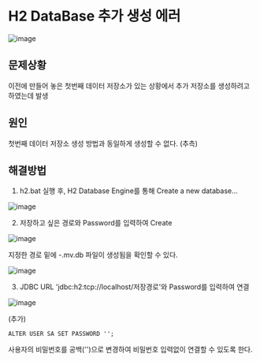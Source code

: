 # H2 DataBase 추가 생성 에러

![image](https://github.com/GYUNGAEEEE/Troubleshooting/assets/158580466/987ec22f-70ac-4123-bed5-27096f2e8a00)

## 문제상황
이전에 만들어 놓은 첫번째 데이터 저장소가 있는 상황에서 추가 저장소를 생성하려고 하였는데 발생

## 원인
첫번째 데이터 저장소 생성 방법과 동일하게 생성할 수 없다. (추측)

## 해결방법
1. h2.bat 실행 후, H2 Database Engine를 통해 Create a new database...

![image](https://github.com/GYUNGAEEEE/Troubleshooting/assets/158580466/f0c288be-6809-42ef-866c-bb594c0bc4dc)

2. 저장하고 싶은 경로와 Password를 입력하여 Create

![image](https://github.com/GYUNGAEEEE/Troubleshooting/assets/158580466/f2d2b892-77b9-4a95-a059-0420f5193367)

지정한 경로 밑에 -.mv.db 파일이 생성됨을 확인할 수 있다.

![image](https://github.com/GYUNGAEEEE/Troubleshooting/assets/158580466/0e5f6be9-c899-42f4-bca5-18b405c4035f)

3. JDBC URL 'jdbc:h2:tcp://localhost/저장경로'와 Password를 입력하여 연결

![image](https://github.com/GYUNGAEEEE/Troubleshooting/assets/158580466/2c105b51-e0d1-42ba-8c0e-abab228f8458)

(추가) 
```
ALTER USER SA SET PASSWORD '';
```
사용자의 비밀번호를 공백('')으로 변경하여 비밀번호 입력없이 연결할 수 있도록 한다.
